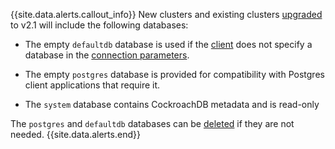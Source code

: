 {{site.data.alerts.callout_info}}
New clusters and existing clusters [upgraded](upgrade-cockroach-version.html) to v2.1 will include the following databases:

- The empty `defaultdb` database is used if the [client](use-the-built-in-sql-client.html) does not specify a database in the [connection parameters](connection-parameters.html).

- The empty `postgres` database is provided for compatibility with Postgres client applications that require it.

- The `system` database contains CockroachDB metadata and is read-only

The `postgres` and `defaultdb` databases can be [deleted](drop-database.html) if they are not needed.
{{site.data.alerts.end}}
